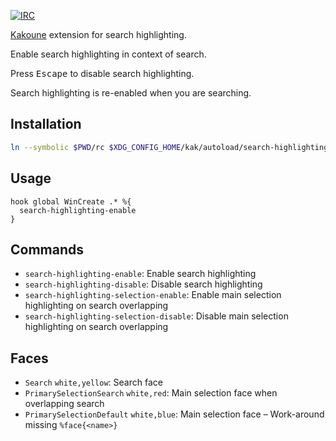 [![IRC][IRC Badge]][IRC]

[Kakoune][] extension for search highlighting.

Enable search highlighting in context of search.

Press <kbd>Escape</kbd> to disable search highlighting.

Search highlighting is re-enabled when you are searching.

Installation
------------

``` sh
ln --symbolic $PWD/rc $XDG_CONFIG_HOME/kak/autoload/search-highlighting
```

Usage
-----

``` kak
hook global WinCreate .* %{
  search-highlighting-enable
}
```

Commands
--------

- `search-highlighting-enable`: Enable search highlighting
- `search-highlighting-disable`: Disable search highlighting
- `search-highlighting-selection-enable`: Enable main selection highlighting on search overlapping
- `search-highlighting-selection-disable`: Disable main selection highlighting on search overlapping

Faces
-----

- `Search` `white,yellow`: Search face
- `PrimarySelectionSearch` `white,red`: Main selection face when overlapping search
- `PrimarySelectionDefault` `white,blue`: Main selection face – Work-around missing `%face{<name>}`

[Kakoune]: http://kakoune.org
[IRC]: https://webchat.freenode.net?channels=kakoune
[IRC Badge]: https://img.shields.io/badge/IRC-%23kakoune-blue.svg
